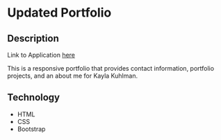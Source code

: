 # Updated Portfolio

## Description
Link to Application [here](https://github.com/kaykuhl/kaykuhl.github.io/tree/master/13-updated-portfolio)

This is a responsive portfolio that provides contact information, portfolio projects, and an about me for Kayla Kuhlman.

## Technology
- HTML
- CSS
- Bootstrap
